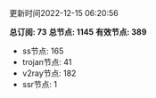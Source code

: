 更新时间2022-12-15 06:20:56

**总订阅: 73**
**总节点: 1145**
**有效节点: 389**
- ss节点: 165
- trojan节点: 41
- v2ray节点: 182
- ssr节点: 1
